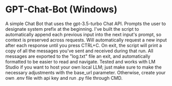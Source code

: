 # GPT-Chat-Bot (Windows)
A simple Chat Bot that uses the gpt-3.5-turbo Chat API. Prompts the user to designate system prefix at the beginning. I've built the script to automatically append each previous input into the next input's prompt, so context is preserved across requests. Will automatically request a new input after each response until you press CTRL+C. On exit, the script will print a copy of all the messages you've sent and received during that run. All messages are exported to the "log.txt" file an exit, and automatically formatted to be easier to read and navigate. Tested and works with LM Studio if you want to host your own local LLM; just make sure to make the necessary adjustments with the base_url parameter. Otherwise, create your own .env file with api key and run .py file through CMD. 
